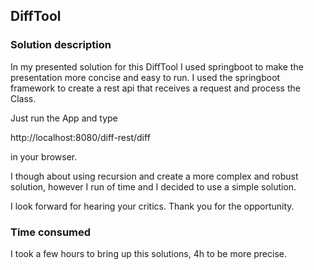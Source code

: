 ## DiffTool

### Solution description

In my presented solution for this DiffTool I used springboot to make the presentation more concise and
easy to run. I used the springboot framework to create a rest api that receives a request
and process the Class.

Just run the App and type

http://localhost:8080/diff-rest/diff

in your browser.

I though about using recursion and create a more complex and robust solution, however 
I run of time and I decided to use a simple solution.

I look forward for hearing your critics. Thank you for the opportunity.

### Time consumed
I took a few hours to bring up this solutions, 4h to be more precise.
